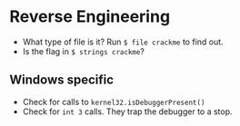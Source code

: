 # Reverse Engineering

 * What type of file is it? Run `$ file crackme` to find out.
 * Is the flag in `$ strings crackme`?

## Windows specific

 * Check for calls to `kernel32.isDebuggerPresent()`
 * Check for `int 3` calls. They trap the debugger to a stop.
